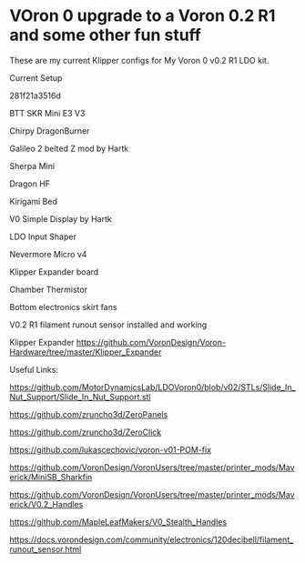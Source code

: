 # VOron 0 upgrade to a Voron 0.2 R1 and some other fun stuff

These are my current Klipper configs for My Voron 0 v0.2 R1 LDO kit.

Current Setup

281f21a3516d

BTT SKR Mini E3 V3

Chirpy DragonBurner

Galileo 2 belted Z mod by Hartk

Sherpa Mini

Dragon HF

Kirigami Bed

V0 Simple Display by Hartk

LDO Input Shaper

Nevermore Micro v4

Klipper Expander board

Chamber Thermistor

Bottom electronics skirt fans

V0.2 R1 filament runout sensor installed and working

Klipper Expander https://github.com/VoronDesign/Voron-Hardware/tree/master/Klipper_Expander

Useful Links:

https://github.com/MotorDynamicsLab/LDOVoron0/blob/v02/STLs/Slide_In_Nut_Support/Slide_In_Nut_Support.stl

https://github.com/zruncho3d/ZeroPanels

https://github.com/zruncho3d/ZeroClick

https://github.com/lukascechovic/voron-v01-POM-fix

https://github.com/VoronDesign/VoronUsers/tree/master/printer_mods/Maverick/MiniSB_Sharkfin

https://github.com/VoronDesign/VoronUsers/tree/master/printer_mods/Maverick/V0.2_Handles

https://github.com/MapleLeafMakers/V0_Stealth_Handles

https://docs.vorondesign.com/community/electronics/120decibell/filament_runout_sensor.html

